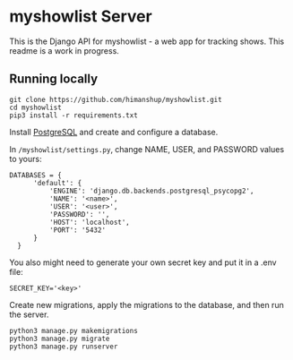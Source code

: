 # myshowlist Server

This is the Django API for myshowlist - a web app for tracking shows. This readme is a work in progress.

## Running locally

```
git clone https://github.com/himanshup/myshowlist.git
cd myshowlist
pip3 install -r requirements.txt
```

Install [PostgreSQL](https://www.postgresql.org/) and create and configure a database.   

In `/myshowlist/settings.py`, change NAME, USER, and PASSWORD values to yours:

```
DATABASES = {
      'default': {
          'ENGINE': 'django.db.backends.postgresql_psycopg2',
          'NAME': '<name>',
          'USER': '<user>',
          'PASSWORD': '',
          'HOST': 'localhost',
          'PORT': '5432'
      }
  }
```

You also might need to generate your own secret key and put it in a .env file:

```
SECRET_KEY='<key>'
```  

Create new migrations, apply the migrations to the database, and then run the server.

```
python3 manage.py makemigrations
python3 manage.py migrate
python3 manage.py runserver
```

